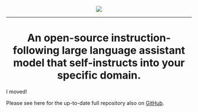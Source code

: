 
<div align="center">
  <img src="https://github.com/TheItCrOw/R.O.B.E.R.T./assets/49918134/0415f32d-c8e0-4664-b47c-154e3382da37"/>
  <hr/>
  <h1>An open-source instruction-following large language assistant model that self-instructs into your specific domain.</h1>
</div
![ROBERT Inverted Color 800x600]()
![ROBERT White logo 800x600]()

# I moved!

Please see here for the up-to-date full repository also on [GitHub](https://github.com/texttechnologylab/ROBERT).
